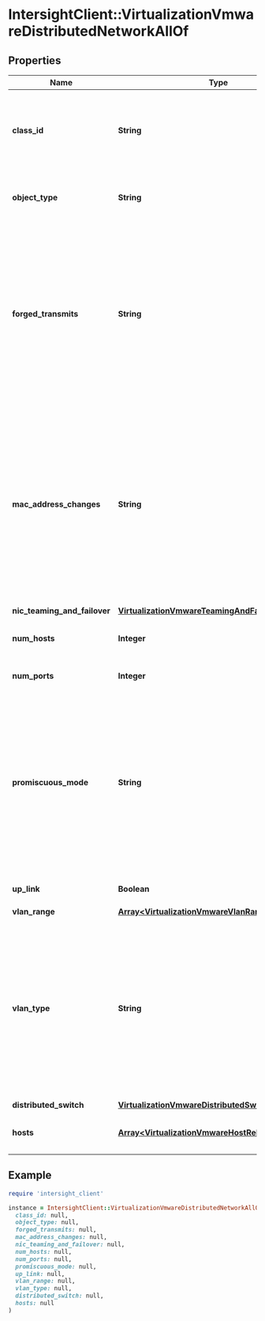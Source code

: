# IntersightClient::VirtualizationVmwareDistributedNetworkAllOf

## Properties

| Name | Type | Description | Notes |
| ---- | ---- | ----------- | ----- |
| **class_id** | **String** | The fully-qualified name of the instantiated, concrete type. This property is used as a discriminator to identify the type of the payload when marshaling and unmarshaling data. | [default to &#39;virtualization.VmwareDistributedNetwork&#39;] |
| **object_type** | **String** | The fully-qualified name of the instantiated, concrete type. The value should be the same as the &#39;ClassId&#39; property. | [default to &#39;virtualization.VmwareDistributedNetwork&#39;] |
| **forged_transmits** | **String** | If forgedTransmits property value is set to reject, outbound frames with a source MAC address different from the one set on the adapter are dropped. If property value is set to accept, no filtering is performed and all outbound frames are passed. * &#x60;Reject&#x60; - Indicates that the security policy is rejected. * &#x60;Accept&#x60; - Indicates that the security policy is accepted. | [optional][default to &#39;Reject&#39;] |
| **mac_address_changes** | **String** | If macAddressChanges property value is set to reject and the MAC address of the adapter is changed to a value other than the one specified in .vmx configuration file, all inbound frames are dropped. If property value is set to accept and the MAC address is changed, inbound frames to the new MAC address are received. * &#x60;Reject&#x60; - Indicates that the security policy is rejected. * &#x60;Accept&#x60; - Indicates that the security policy is accepted. | [optional][default to &#39;Reject&#39;] |
| **nic_teaming_and_failover** | [**VirtualizationVmwareTeamingAndFailover**](VirtualizationVmwareTeamingAndFailover.md) |  | [optional] |
| **num_hosts** | **Integer** | The total number of hosts connected to this distributed virtual network. | [optional] |
| **num_ports** | **Integer** | The total number of ports in the distributed virtual network. | [optional] |
| **promiscuous_mode** | **String** | If promiscuousMode property value is set to reject, incoming traffic only targeted to that network will be visible. If property value is set to accept, objects defined within the network can see all incoming traffic on the virtual switch based on the VLAN policy. * &#x60;Reject&#x60; - Indicates that the security policy is rejected. * &#x60;Accept&#x60; - Indicates that the security policy is accepted. | [optional][default to &#39;Reject&#39;] |
| **up_link** | **Boolean** | Indicates if the distributed virtual network is a uplink. | [optional] |
| **vlan_range** | [**Array&lt;VirtualizationVmwareVlanRange&gt;**](VirtualizationVmwareVlanRange.md) |  | [optional] |
| **vlan_type** | **String** | VLAN type of the distributed virtual network. It can be None, VLAN, VLAN Trunking or Private VLAN. * &#x60;None&#x60; - Do not tag traffic with any VLAN Id. * &#x60;VLAN&#x60; - Tag traffic with the Id from the VLAN Id field. * &#x60;VLAN trunking&#x60; - Pass VLAN traffic with Id within the VLAN trunk range to guest operating system. * &#x60;Private VLAN&#x60; - Associate the traffic with a private VLAN created on the distributed switch. | [optional][default to &#39;None&#39;] |
| **distributed_switch** | [**VirtualizationVmwareDistributedSwitchRelationship**](VirtualizationVmwareDistributedSwitchRelationship.md) |  | [optional] |
| **hosts** | [**Array&lt;VirtualizationVmwareHostRelationship&gt;**](VirtualizationVmwareHostRelationship.md) | An array of relationships to virtualizationVmwareHost resources. | [optional][readonly] |

## Example

```ruby
require 'intersight_client'

instance = IntersightClient::VirtualizationVmwareDistributedNetworkAllOf.new(
  class_id: null,
  object_type: null,
  forged_transmits: null,
  mac_address_changes: null,
  nic_teaming_and_failover: null,
  num_hosts: null,
  num_ports: null,
  promiscuous_mode: null,
  up_link: null,
  vlan_range: null,
  vlan_type: null,
  distributed_switch: null,
  hosts: null
)
```

